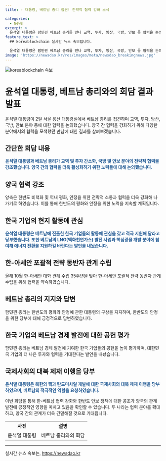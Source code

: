 ```yaml
---
title: - 대통령, 베트남 총리 접견! 전략적 협력 강화 소식

categories:
  - News
excerpt: >
  윤석열 대통령은 팜민찐 베트남 총리를 만나 교역, 투자, 방산, 국방, 안보 등 협력을 논의했으며, 퇴역함과 방산 협력을 강조하고, 한반도 평화와 안정을 위한 협력을 강화하기로 했다. 한국 기업의 베트남 활동에 관심을 갖고 지원을 당부하며, 양국 간 협력 강화를 약속했다. 또한, 한-아세안 대화 관계 35주년을 맞아 한-아세안 포괄적 전략 동반자 관계 수립을 위해 협력하기로 합의했다.
feature_text: >
  ## koreablockchain 실시간 뉴스 속보입니다.

  윤석열 대통령은 팜민찐 베트남 총리를 만나 교역, 투자, 방산, 국방, 안보 등 협력을 논의했으며, 퇴역함과 방산 협력을 강조하고, 한반도 평화와 안정을 위한 협력을 강화하기로 했다. 한국 기업의 베트남 활동에 관심을 갖고 지원을 당부하며, 양국 간 협력 강화를 약속했다. 또한, 한-아세안 대화 관계 35주년을 맞아 한-아세안 포괄적 전략 동반자 관계 수립을 위해 협력하기로 합의했다.
image: 'https://newsdao.kr/res/images/meta/newsdao_breakingnews.jpg'
---
```


<p><img src="https://newsdao.kr/res/images/meta/newsdao_breakingnews.jpg" alt="koreablockchain 속보" /></p>

<h1>윤석열 대통령, 베트남 총리와의 회담 결과 발표</h1>

<p data-ke-size="size16">윤석열 대통령이 2일 서울 용산 대통령실에서 베트남 총리를 접견하며 교역, 투자, 방산, 국방, 안보 분야 등에 대한 협력을 논의했습니다. 양국 간 협력을 강화하기 위해 다양한 분야에서의 협력을 모색했던 만남에 대한 결과를 살펴보겠습니다.</p>

<h2 data-ke-size="size26">간단한 회담 내용</h2>

<p data-ke-size="size16"><b><span style="color: #1a5490;">윤석열 대통령과 베트남 총리가 교역 및 투자 간소화, 국방 및 안보 분야의 전략적 협력을 강조했습니다. 양국 간의 협력을 더욱 활성화하기 위한 노력들에 대해 논의했습니다.</span></b></p>

<h2 data-ke-size="size26">양국 협력 강조</h2>

<p data-ke-size="size16">양측은 한반도 비핵화 및 역내 평화, 안정을 위한 전략적 소통과 협력을 더욱 강화해 나가기로 하였습니다. 이를 통해 한반도의 평화와 안정을 위한 노력을 지속할 계획입니다.</p>

<h2 data-ke-size="size26">한국 기업의 현지 활동에 관심</h2>

<p data-ke-size="size16"><b><span style="color: #1a5490;">윤석열 대통령은 베트남에 진출한 한국 기업들의 활동에 관심을 갖고 적극 지원해 달라고 당부했습니다. 또한 베트남의 LNG(액화천연가스) 발전 사업과 핵심광물 개발 분야에 참여해 에너지 전환을 지원하길 바란다는 발언을 내놨습니다.</span></b></p>

<h2 data-ke-size="size26">한-아세안 포괄적 전략 동반자 관계 수립</h2>

<p data-ke-size="size16">올해 10월 한-아세안 대화 관계 수립 35주년을 맞아 한-아세안 포괄적 전략 동반자 관계 수립을 위해 협력을 약속하였습니다.</p>

<h2 data-ke-size="size26">베트남 총리의 지지와 답변</h2>

<p data-ke-size="size16">팜민찐 총리는 한반도의 평화와 안정에 관한 대통령의 구상을 지지하며, 한반도의 안정을 위한 당부에 대해 긍정적으로 답변하였습니다.</p>

<h2 data-ke-size="size26">한국 기업의 베트남 경제 발전에 대한 공헌 평가</h2>

<p data-ke-size="size16">팜민찐 총리는 베트남 경제 발전에 기여한 한국 기업들의 공헌을 높이 평가하며, 대한민국 기업의 더 나은 투자와 협력을 기대한다는 발언을 내놨습니다.</p>

<h2 data-ke-size="size26">국제사회의 대북 제재 이행을 당부</h2>

<p data-ke-size="size16"><b><span style="color: #1a5490;">윤석열 대통령은 북한의 핵과 탄도미사일 개발에 대한 국제사회의 대북 제재 이행을 당부하였으며, 베트남의 적극적인 역할을 요청하였습니다.</span></b></p>

<p data-ke-size="size16">이번 회담을 통해 한-베트남 협력 강화와 한반도 안보 정책에 대한 공조가 양국의 관계 발전에 긍정적인 영향을 미치고 있음을 확인할 수 있습니다. 두 나라는 협력 분야를 확대하고, 양국 간의 관계가 더욱 긴밀해질 것으로 기대됩니다.</p>

<table>
    <tr>
        <td style="text-align: center; height: 17px;"><b>사진</b></td>
        <td style="text-align: center; height: 17px;"><b>설명</b></td>
    </tr>
    <tr>
        <td style="text-align: center; height: 17px;">윤석열 대통령</td>
        <td style="text-align: center; height: 17px;">베트남 총리와의 회담</td>
    </tr>
</table>

<p><hr></p>
실시간 뉴스 속보는, <a href="https://newsdao.kr" rel="dofollow">https://newsdao.kr</a>


